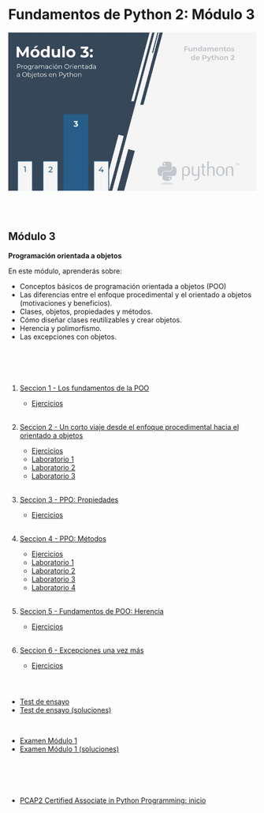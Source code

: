 # **Fundamentos de Python 2: Módulo 3**  

<p align="center">
<img src="img/modulo3.jpg">
</p>  
<br></br>  

## Módulo 3
**Programación orientada a objetos**

En este módulo, aprenderás sobre:  

- Conceptos básicos de programación orientada a objetos (POO)
- Las diferencias entre el enfoque procedimental y el orientado a objetos  
(motivaciones y beneficios).  
- Clases, objetos, propiedades y métodos.
- Cómo diseñar clases reutilizables y crear objetos.
- Herencia y polimorfismo.
- Las excepciones con objetos.

<br></br>

#   

1. [Seccion 1 - Los fundamentos de la POO](./Seccion1/_Seccion1.md)  
    - [Ejercicios](Seccion1/Sec1-ej.md)
<br></br>

2. [Seccion 2 - Un corto viaje desde el enfoque procedimental hacia el orientado a objetos](./Seccion2/_Seccion2.md)
    - [Ejercicios](Seccion2/Sec2-ej.md)
    - [Laboratorio 1](Seccion2/Sec2-Lab1.md)
    - [Laboratorio 2](Seccion2/Sec2-Lab2.md)
    - [Laboratorio 3](Seccion2/Sec2-Lab3.md)
<br></br>

3. [Seccion 3 - PPO: Propiedades](./Seccion3/_Seccion3.md)
    - [Ejercicios](Seccion3/Sec3-ej.md)
<br></br>

4. [Seccion 4 - PPO: Métodos](./Seccion4/_Seccion4.md)  
    - [Ejercicios](Seccion4/Sec4-ej.md)
    - [Laboratorio 1](Seccion4/Sec4-Lab1.md)
    - [Laboratorio 2](Seccion4/Sec4-Lab2.md)
    - [Laboratorio 3](Seccion4/Sec4-Lab3.md)
    - [Laboratorio 4](Seccion4/Sec4-Lab4.md)
<br></br>

5. [Seccion 5 - Fundamentos de POO: Herencia](./Seccion4/_Seccion4.md)  
    - [Ejercicios](Seccion4/Sec4-ej.md)
<br></br>

6. [Seccion 6 - Excepciones una vez más](./Seccion4/_Seccion4.md)  
    - [Ejercicios](Seccion4/Sec4-ej.md)
<br></br>

#   

- [Test de ensayo](EjerciciosTestModulo3/TestM3.md)  
- [Test de ensayo (soluciones)](EjerciciosTestModulo1/soltest_mod1.md)

<br>  


- [Examen Módulo 1](ExamenModulo3/ExamenM3.md)
- [Examen Módulo 1 (soluciones)](./ExamenModulo3/solex_mod3.md)

#  

<br></br>  

- [PCAP2 Certified Associate in Python Programming: inicio](../README.md)

